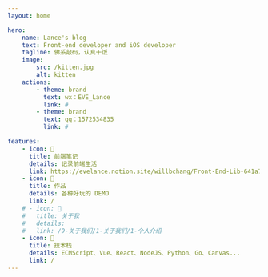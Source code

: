 ```yaml
---
layout: home

hero:
    name: Lance's blog
    text: Front-end developer and iOS developer
    tagline: 佛系敲码，认真干饭
    image:
        src: /kitten.jpg
        alt: kitten
    actions:
        - theme: brand
          text: wx：EVE_Lance
          link: #
        - theme: brand
          text: qq：1572534835
          link: #

features:
    - icon: 🍓
      title: 前端笔记
      details: 记录前端生活
      link: https://evelance.notion.site/willbchang/Front-End-Lib-641a7f4ffdc643239155757324fdce02
    - icon: 🍄
      title: 作品
      details: 各种好玩的 DEMO
      link: /
    # - icon: 🍒
    #   title: 关于我
    #   details: 
    #   link: /9-关于我们/1-关于我们/1-个人介绍
    - icon: 🚀
      title: 技术栈
      details: ECMScript、Vue、React、NodeJS、Python、Go、Canvas...
      link: /
---
```


<homeMore></homeMore>
